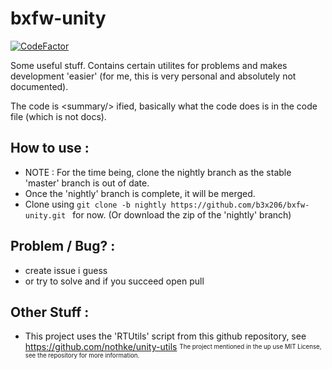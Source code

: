 # bxfw-unity

[![CodeFactor](https://www.codefactor.io/repository/github/b3x206/bxfw-unity/badge)](https://www.codefactor.io/repository/github/b3x206/bxfw-unity)

Some useful stuff.
Contains certain utilites for problems and makes development 'easier' (for me, this is very personal and absolutely not documented).

The code is &lt;summary/&gt; ified, basically what the code does is in the code file (which is not docs).

## How to use : 
* NOTE : For the time being, clone the nightly branch as the stable 'master' branch is out of date.
* Once the 'nightly' branch is complete, it will be merged.
* Clone using ```git clone -b nightly https://github.com/b3x206/bxfw-unity.git ``` for now. (Or download the zip of the 'nightly' branch)

## Problem / Bug? :
* create issue i guess
* or try to solve and if you succeed open pull

## Other Stuff : 
* This project uses the 'RTUtils' script from this github repository, see https://github.com/nothke/unity-utils
<sup><sub>The project mentioned in the up use MIT License, see the repository for more information.</sub><sup>

